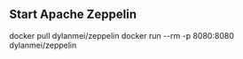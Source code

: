 ## Start Apache Zeppelin
docker pull dylanmei/zeppelin
docker run --rm -p 8080:8080 dylanmei/zeppelin
